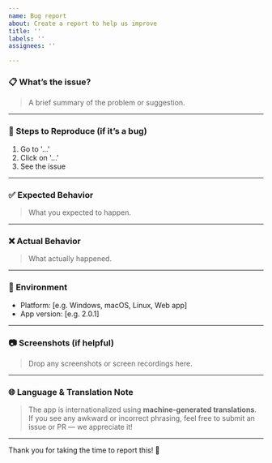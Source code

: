 ```yaml
---
name: Bug report
about: Create a report to help us improve
title: ''
labels: ''
assignees: ''

---
```


<!--- Feel free to delete irrelevant sections --->

### 📋 What’s the issue?

> A brief summary of the problem or suggestion.

---

### 🐞 Steps to Reproduce (if it’s a bug)

1. Go to '...'
2. Click on '...'
3. See the issue

---

### ✅ Expected Behavior

> What you expected to happen.

---

### ❌ Actual Behavior

> What actually happened.

---

### 🧪 Environment

- Platform: [e.g. Windows, macOS, Linux, Web app]
- App version: [e.g. 2.0.1]

---

### 📷 Screenshots (if helpful)

> Drop any screenshots or screen recordings here.

---

### 🌐 Language & Translation Note

> The app is internationalized using **machine-generated translations**.  
> If you see any awkward or incorrect phrasing, feel free to submit an issue or PR  — we appreciate it!

---

Thank you for taking the time to report this! 💙
